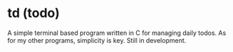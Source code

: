 # td (todo)

A simple terminal based program written in C for managing daily todos. As for my other programs, simplicity is key. 
Still in development.
